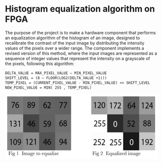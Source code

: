 # Histogram equalization algorithm on FPGA
The purpose of the project is to make a hardware component that performs an equalization algorithm of the histogram of an image, designed to recalibrate the contrast of the input image by distributing the intensity values of the pixels over a wider range. The component implements a revised version of this method, where the input images are represented as a sequence of integer values that represent the intensity on a grayscale of the pixels, following this algorithm:
```
DELTA_VALUE = MAX_PIXEL_VALUE – MIN_PIXEL_VALUE 
SHIFT_LEVEL = (8 – FLOOR(LOG2(DELTA_VALUE +1))) 
TEMP_PIXEL = (CURRENT_PIXEL_VALUE - MIN_PIXEL_VALUE) << SHIFT_LEVEL 
NEW_PIXEL_VALUE = MIN( 255 , TEMP_PIXEL)
```

![Before and After](/images/before_and_after.png)
